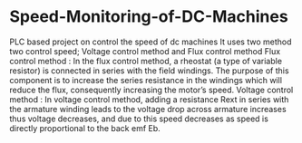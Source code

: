 # Speed-Monitoring-of-DC-Machines
PLC based project on control the speed of dc machines 
It uses two method two control speed; Voltage control method and Flux control method
Flux control method : In the flux control method, a rheostat (a type of variable resistor) is connected in series with the field windings. The purpose of this component is to increase the series resistance in the windings which will reduce the flux, consequently increasing the motor’s speed. 
Voltage control method : In voltage control method, adding a resistance Rext in series with the armature winding leads to the voltage drop across armature increases thus voltage decreases, and due to this speed decreases as speed is directly proportional to the back emf Eb.
